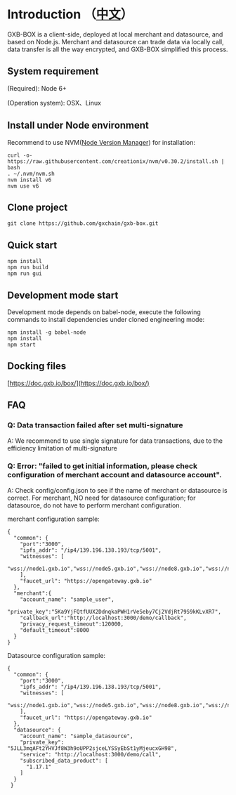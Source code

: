 # Introduction （[中文](README-CN.md)）
GXB-BOX is a client-side, deployed at local merchant and datasource, and based on Node.js.
Merchant and datasource can trade data via locally call, data transfer is all the way encrypted, and GXB-BOX simplified this process.
## System requirement

(Required): Node 6+

(Operation system): OSX、Linux

## Install under Node environment

Recommend to use NVM([Node Version Manager](https://github.com/creationix/nvm)) for installation:

```
curl -o- https://raw.githubusercontent.com/creationix/nvm/v0.30.2/install.sh | bash
. ~/.nvm/nvm.sh
nvm install v6
nvm use v6
```

## Clone project

```
git clone https://github.com/gxchain/gxb-box.git
```

## Quick start

```
npm install
npm run build
npm run gui
```

## Development mode start

Development mode depends on babel-node, execute the following commands to install dependencies under cloned engineering mode:

```
npm install -g babel-node
npm install
npm start
```

## Docking files
[https://doc.gxb.io/box/](https://doc.gxb.io/box/)

## FAQ

### Q: Data transaction failed after set multi-signature
A: We recommend to use single signature for data transactions, due to the efficiency limitation of multi-signature
### Q: Error: "failed to get initial information, please check configuration of merchant account and datasource account".
A: Check config/config.json to see if the name of merchant or datasource is correct. For merchant, NO need for datasource configuration; for datasource, do not have to perform merchant configuration.

merchant configuration sample:

```
{
  "common": {
    "port":"3000",
    "ipfs_addr": "/ip4/139.196.138.193/tcp/5001",
    "witnesses": [
      "wss://node1.gxb.io","wss://node5.gxb.io","wss://node8.gxb.io","wss://node11.gxb.io"
    ],
    "faucet_url": "https://opengateway.gxb.io"
  },
  "merchant":{
    "account_name": "sample_user",
    "private_key":"5Ka9YjFQtfUUX2DdnqkaPWH1rVeSeby7Cj2VdjRt79S9kKLvXR7",
    "callback_url":"http://localhost:3000/demo/callback",
    "privacy_request_timeout":120000,
    "default_timeout":8000
  }
}
```

Datasource configuration sample:

```
{
  "common": {
    "port":"3000",
    "ipfs_addr": "/ip4/139.196.138.193/tcp/5001",
    "witnesses": [
      "wss://node1.gxb.io","wss://node5.gxb.io","wss://node8.gxb.io","wss://node11.gxb.io"
    ],
    "faucet_url": "https://opengateway.gxb.io"
  },
  "datasource": {
    "account_name": "sample_datasource",
    "private_key": "5JLL3mqAFt2YHVJf8W3h9oUPP2sjceLYSSyEbSt1yMjeucxGH98",
    "service": "http://localhost:3000/demo/call",
    "subscribed_data_product": [
      "1.17.1"
    ]
  }
 }
```
